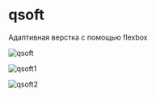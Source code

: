 # qsoft
Адаптивная верстка с помощью flexbox

![qsoft](https://user-images.githubusercontent.com/93387014/223442238-90eecea5-c6ff-43db-ab7f-63d57144e6c3.png)

![qsoft1](https://user-images.githubusercontent.com/93387014/223443575-c670d087-5c65-497b-9208-beabaa57a358.png)

![qsoft2](https://user-images.githubusercontent.com/93387014/223443633-44fc4af3-9a30-45b3-aff9-73cd548e5dca.png)
